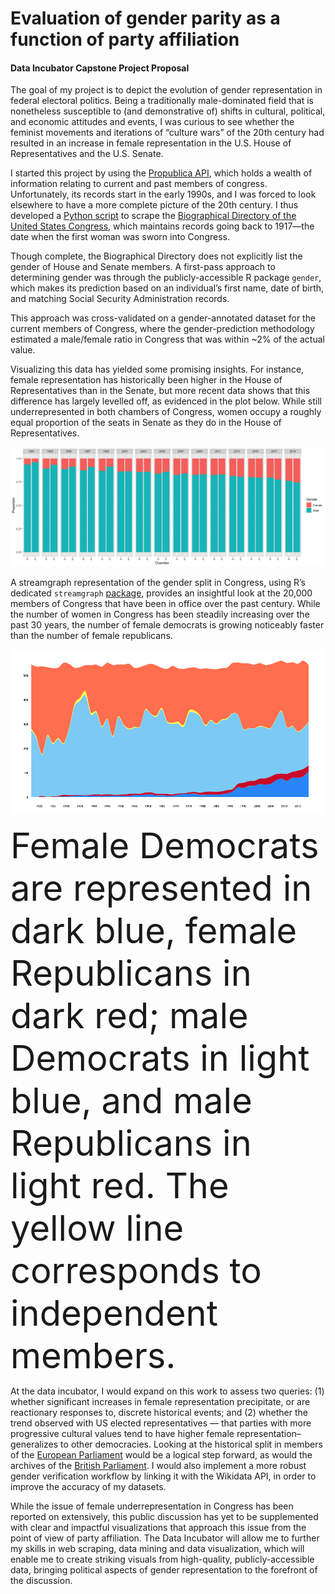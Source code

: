 # Evaluation of gender parity as a function of party affiliation
#### Data Incubator Capstone Project Proposal

The goal of my project is to depict the evolution of gender representation in federal electoral politics. Being a traditionally male-dominated field that is nonetheless susceptible to (and demonstrative of) shifts in cultural, political, and economic attitudes and events, I was curious to see whether the feminist movements and iterations of “culture wars” of the 20th century had resulted in an increase in female representation in the U.S. House of Representatives and the U.S. Senate.

I started this project by using the [Propublica API](https://projects.propublica.org/api-docs/congress-api/members/), which holds a wealth of information relating to current and past members of congress. Unfortunately, its records start in the early 1990s, and I was forced to look elsewhere to have a more complete picture of the 20th century. I thus developed a [Python script](https://github.com/thomatou/data_incubator/blob/master/biography_congress_scraping_cleaning.ipynb) to scrape the [Biographical Directory of the United States Congress](http://bioguide.congress.gov/biosearch/biosearch1.asp), which maintains records going back to 1917—the date when the first woman was sworn into Congress. 

Though complete, the Biographical Directory does not explicitly list the gender of House and Senate members. A first-pass approach to determining gender was through the publicly-accessible R package `gender`, which makes its prediction based on an individual’s first name, date of birth, and matching Social Security Administration records.

This approach was cross-validated on a gender-annotated dataset for the current members of Congress, where the gender-prediction methodology estimated a male/female ratio in Congress that was within ~2% of the actual value.

Visualizing this data has yielded some promising insights. For instance, female representation has historically been higher in the House of Representatives than in the Senate, but more recent data shows that this difference has largely levelled off, as evidenced in the plot below. While still underrepresented in both chambers of Congress, women occupy a roughly equal proportion of the seats in Senate as they do in the House of Representatives.

![](Stacked_bar_chart.png)

A streamgraph representation of the gender split in Congress, using R’s dedicated `streamgraph` [package](https://github.com/hrbrmstr/streamgraph), provides an insightful look at the 20,000 members of Congress that have been in office over the past century. While the number of women in Congress has been steadily increasing over the past 30 years, the number of female democrats is growing noticeably faster than the number of female republicans.

![](Streamgraph.png)

<span style="font-size:4em;">Female Democrats are represented in dark blue, female Republicans in dark red; male Democrats in light blue, and male Republicans in light red. The yellow line corresponds to independent members.</span>



At the data incubator, I would expand on this work to assess two queries: (1) whether significant increases in female representation precipitate, or are reactionary responses to, discrete historical events; and (2) whether the trend observed with US elected representatives — that parties with more progressive cultural values tend to have higher female representation–generalizes to other democracies. Looking at the historical split in members of the [European Parliament](https://www.europarl.europa.eu/meps/en/home) would be a logical step forward, as would the archives of the [British Parliament](https://www.historyofparliamentonline.org/research). I would also implement a more robust gender verification workflow by linking it with the Wikidata API, in order to improve the accuracy of my datasets.

While the issue of female underrepresentation in Congress has been reported on extensively, this public discussion has yet to be supplemented with clear and impactful visualizations that approach this issue from the point of view of party affiliation. The Data Incubator will allow me to further my skills in web scraping, data mining and data visualization, which will enable me to create striking visuals from high-quality, publicly-accessible data, bringing political aspects of gender representation to the forefront of the discussion.




